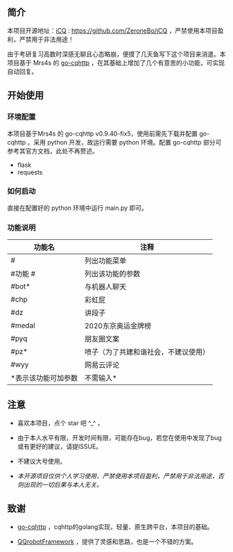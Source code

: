 ## 简介
本项目开源地址：[iCQ](https://github.com/ZeroneBo/iCQ) : https://github.com/ZeroneBo/iCQ ，严禁使用本项目盈利，严禁用于非法用途！

由于考研复习高数时深感无聊且心态略崩，便摸了几天鱼写下这个项目来消遣。本项目基于 Mrs4s 的 [go-cqhttp](https://github.com/Mrs4s/go-cqhttp) ，在其基础上增加了几个有意思的小功能，可实现自动回复。

## 开始使用

### 环境配置

本项目基于Mrs4s 的 go-cqhttp v0.9.40-fix5，使用前需先下载并配置 go-cqhttp 。采用
python 开发，故运行需要 python 环境。配置 go-cqhttp 部分可参考其官方文档，此处不再赘述。
- flask
- requests

### 如何启动

直接在配置好的 python 环境中运行 main.py 即可。

### 功能说明

|  功能名   | 注释  |
|  ----  | ----  |
| #  | 列出功能菜单 |
| #功能 #  | 列出该功能的参数 |
| #bot* | 与机器人聊天 |
| #chp | 彩虹屁 |
| #dz | 讲段子 |
| #medal | 2020东京奥运金牌榜 |
| #pyq | 朋友圈文案 |
| #pz* | 喷子（为了共建和谐社会，不建议使用） |
| #wyy | 网易云评论 |
| \*表示该功能可加参数 | 不需输入\* |

## 注意

- 喜欢本项目，点个 star 吧 ^_^ 。

- 由于本人水平有限，开发时间有限，可能存在bug，若您在使用中发现了bug或有更好的建议，请提ISSUE。

- 不建议大号使用。

- _本开源项目仅供个人学习使用，严禁使用本项目盈利，严禁用于非法用途，否则出现的一切后果与本人无关。_


## 致谢

- [go-cqhttp](https://github.com/Mrs4s/go-cqhttp) ，cqhttp的golang实现，轻量、原生跨平台，本项目的基础。

- [QQrobotFramework](https://github.com/luoluo964/QQrobotFramework/tree/main) ，提供了灵感和思路，也是一个不错的方案。
